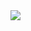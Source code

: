 <img src="https://media.discordapp.net/attachments/719812100351983677/733987151230009344/lol.png?width=987&height=499"/>
